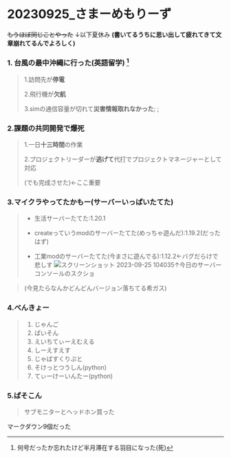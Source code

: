 # 20230925_さまーめもりーず

~~もうほぼ同じことやった~~ ↓以下夏休み __(書いてるうちに思い出して疲れてきて文章崩れてるんでよろしく)__
### 1. 台風の最中沖縄に行った(英語留学) [^1]

> 1.訪問先が**停電**
>
> 2.飛行機が**欠航**
>
> 3.simの通信容量が切れて**災害情報取れなかった**; ;
<h3>2.課題の共同開発で爆死</h3>

> 1.一日**十三時間**の作業
> 
> 2.プロジェクトリーダーが**逃げて**代打でプロジェクトマネージャーとして対応
>
> (でも完成させた)<-ここ重要
>
<h3>3.マイクラやってたかもー(サーバーいっぱいたてた)</h3>

> - 生活サーバーたてた:1.20.1
>
> - createっていうmodのサーバーたてた(めっちゃ遊んだ):1.19.2(だったはず)
>
> - 工業modのサーバーたてた(今まさに遊んでる):1.12.2<-バグだらけで悲しす
>![スクリーンショット 2023-09-25 104035](https://github.com/TERUZ-VTAT/20230925_summer_memories/assets/130330490/7630c869-26ab-4ebc-9c37-bcac1c6796d9)↑今日のサーバーコンソールのスクショ

> (今見たらなんかどんどんバージョン落ちてる希ガス)

### 4.べんきょー
> 1. じゃんご
> 2. ぱいそん
> 3. えいちてぃーえむえる
> 4. しーえすえす
> 5. じゃばすくりぷと
> 6. そけっとつうしん(python)
> 7. てぃーけーいんたー(python)
>
### 5.ぱそこん
> サブモニターとヘッドホン買った

マークダウン9個だった

[^1]:何号だったか忘れたけど半月滞在する羽目になった(死)
